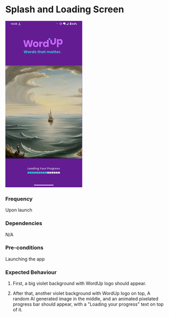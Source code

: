 # Splash and Loading Screen

![SplashAndLoading](../_media/Onboarding/SplashAndLoading.png)

### Frequency

Upon launch

### Dependencies

N/A

### Pre-conditions

Launching the app

### Expected Behaviour

1. First, a big violet background with WordUp logo should appear.

2. After that, another violet background with WordUp logo on top, A random AI generated image in the middle, and an animated pixelated progress bar should appear, with a "Loading your progress" text on top of it.